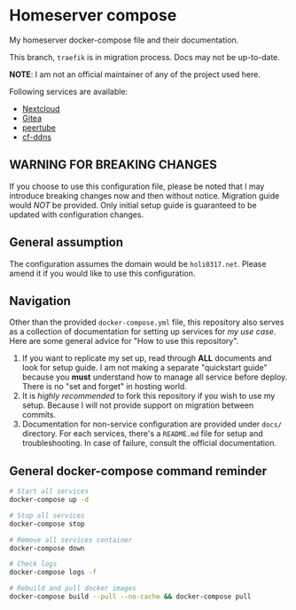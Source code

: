 # Homeserver compose

My homeserver docker-compose file and their documentation.

This branch, `traefik` is in migration process. Docs may not be up-to-date.

__NOTE__: I am not an official maintainer of any of the project used here.

Following services are available:

- [Nextcloud](nextcloud/README.md)
- [Gitea](gitea/README.md)
- [peertube](peertube/README.md)
- [cf-ddns](ddns/README.md)

## WARNING FOR BREAKING CHANGES

If you choose to use this configuration file, please be noted that I may introduce breaking changes
now and then without notice. Migration guide would _NOT_ be provided. Only 
initial setup guide is guaranteed to be updated with configuration changes.

## General assumption

The configuration assumes the domain would be `holi0317.net`. Please amend it if you would like to
use this configuration.

## Navigation

Other than the provided `docker-compose.yml` file, this repository also serves as a collection
of documentation for setting up services for _my use case_. Here are some general advice for
"How to use this repository".

 1. If you want to replicate my set up, read through __ALL__ documents and look for setup guide.
    I am not making a separate "quickstart guide" because you __must__ understand how to manage
    all service before deploy. There is no "set and forget" in hosting world.
 2. It is _highly recommended_ to fork this repository if you wish to use my 
    setup. Because I will not provide support on migration between commits. 
 3. Documentation for non-service configuration are provided under `docs/` 
    directory. For each services, there's a `README.md` file for setup and 
    troubleshooting. In case of failure, consult the official documentation.

## General docker-compose command reminder

```bash
# Start all services
docker-compose up -d

# Stop all services
docker-compose stop

# Remove all services container
docker-compose down

# Check logs
docker-compose logs -f

# Rebuild and pull docker images
docker-compose build --pull --no-cache && docker-compose pull
```
